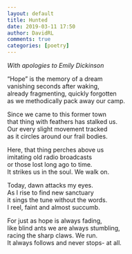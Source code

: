 ```yaml
---  
layout: default  
title: Hunted  
date: 2019-03-11 17:50  
author: DavidRL  
comments: true  
categories: [poetry]  
---  
```


*With apologies to Emily Dickinson*  

“Hope” is the memory of a dream<br />vanishing seconds after waking,<br />already fragmenting, quickly forgotten<br />as we methodically pack away our camp.  

Since we came to this former town<br />that thing with feathers has stalked us.<br />Our every slight movement tracked<br />as it circles around our frail bodies.  

Here, that thing perches above us<br />imitating old radio broadcasts<br />or those lost long ago to time. <br />It strikes us in the soul. We walk on.   

Today, dawn attacks my eyes.<br />As I rise to find new sanctuary<br />it sings the tune without the words.<br />I reel, faint and almost succumb.  

For just as hope is always fading, <br />like blind ants we are always stumbling,<br />racing the sharp claws. We run.<br />It always follows and never stops- at all.  
